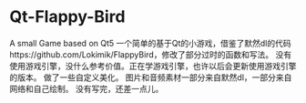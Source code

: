# Qt-Flappy-Bird
A small Game based on Qt5
一个简单的基于Qt的小游戏，借鉴了默然dl的代码https://github.com/Lokimik/FlappyBird，修改了部分过时的函数和写法。
没有使用游戏引擎，没什么参考价值。正在学游戏引擎，也许以后会更新使用游戏引擎的版本。
做了一些自定义美化。
图片和音频素材一部分来自默然dl，一部分来自网络和自己绘制。
没有写完，还差一点儿。
